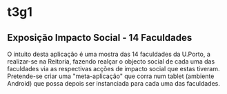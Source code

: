 # t3g1
## Exposição Impacto Social - 14 Faculdades

O intuito desta aplicação é uma mostra das 14 faculdades da U.Porto, a realizar-se na Reitoria, fazendo realçar o objecto social de cada uma das faculdades via as respectivas acções de impacto social que estas tiveram. Pretende-se criar uma "meta-aplicação" que corra num tablet (ambiente Android) que possa depois ser instanciada para cada uma das faculdades.